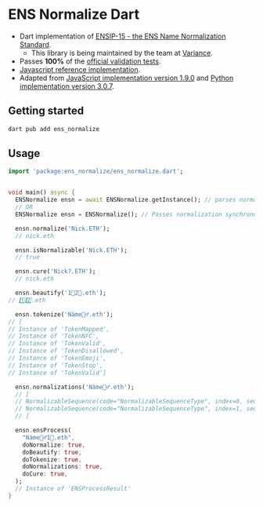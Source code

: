 # ENS Normalize Dart

* Dart implementation of [ENSIP-15 - the ENS Name Normalization Standard](https://docs.ens.domains/ens-improvement-proposals/ensip-15-normalization-standard).
  * This library is being maintained by the team at [Variance](https://variance.space).
* Passes **100%** of the [official validation tests](https://github.com/adraffy/ens-normalize.js/tree/main/validate).
* [Javascript reference implementation](https://github.com/adraffy/ens-normalize.js).
* Adapted from [JavaScript implementation version 1.9.0](https://github.com/adraffy/ens-normalize.js/tree/562d3f6d8cf28caf042d7163e3aa522dfcd925dc) and [Python implementation version 3.0.7](https://github.com/namehash/ens-normalize-python/tree/0f93e5b06c55eeaac9d046a4c9696cb968af4fc5).

## Getting started

```sh
dart pub add ens_normalize
```

## Usage

```dart
import 'package:ens_normalize/ens_normalize.dart';


void main() async {
  ENSNormalize ensn = await ENSNormalize.getInstance(); // parses normalization in separate Isolate
  // OR
  ENSNormalize ensn = ENSNormalize(); // Passes normalization synchronously

  ensn.normalize('Nick.ETH');
  // nick.eth

  ensn.isNormalizable('Nick.ETH');
  // true

  ensn.cure('Ni‍ck?.ETH');
  // nick.eth

  ensn.beautify('1⃣2⃣.eth');
// 1️⃣2️⃣.eth

  ensn.tokenize('Nàme‍🧙‍♂.eth');
// [
// Instance of 'TokenMapped',
// Instance of 'TokenNFC',
// Instance of 'TokenValid',
// Instance of 'TokenDisallowed',
// Instance of 'TokenEmoji',
// Instance of 'TokenStop',
// Instance of 'TokenValid']

  ensn.normalizations('Nàme🧙‍♂️.eth');
  // [
  // NormalizableSequence(code="NormalizableSequenceType", index=0, sequence="N", suggested="n"),
  // NormalizableSequence(code="NormalizableSequenceType", index=1, sequence="🧙‍♂️", suggested="🧙‍♂")
  // ]

  ensn.ensProcess(
    "Nàme🧙‍♂️1⃣.eth",
    doNormalize: true,
    doBeautify: true,
    doTokenize: true,
    doNormalizations: true,
    doCure: true,
  );
  // Instance of 'ENSProcessResult'
}
```
